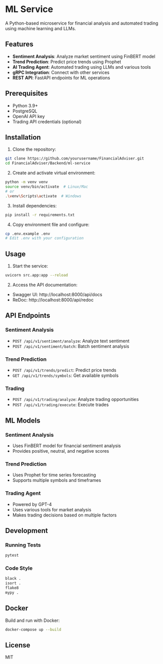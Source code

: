 # ML Service

A Python-based microservice for financial analysis and automated trading using machine learning and LLMs.

## Features

- **Sentiment Analysis**: Analyze market sentiment using FinBERT model
- **Trend Prediction**: Predict price trends using Prophet
- **AI Trading Agent**: Automated trading using LLMs and various tools
- **gRPC Integration**: Connect with other services
- **REST API**: FastAPI endpoints for ML operations

## Prerequisites

- Python 3.9+
- PostgreSQL
- OpenAI API key
- Trading API credentials (optional)

## Installation

1. Clone the repository:
```bash
git clone https://github.com/yourusername/FinancialAdviser.git
cd FinancialAdviser/Backend/ml-service
```

2. Create and activate virtual environment:
```bash
python -m venv venv
source venv/bin/activate  # Linux/Mac
# or
.\venv\Scripts\activate  # Windows
```

3. Install dependencies:
```bash
pip install -r requirements.txt
```

4. Copy environment file and configure:
```bash
cp .env.example .env
# Edit .env with your configuration
```

## Usage

1. Start the service:
```bash
uvicorn src.app:app --reload
```

2. Access the API documentation:
- Swagger UI: http://localhost:8000/api/docs
- ReDoc: http://localhost:8000/api/redoc

## API Endpoints

### Sentiment Analysis
- `POST /api/v1/sentiment/analyze`: Analyze text sentiment
- `POST /api/v1/sentiment/batch`: Batch sentiment analysis

### Trend Prediction
- `POST /api/v1/trends/predict`: Predict price trends
- `GET /api/v1/trends/symbols`: Get available symbols

### Trading
- `POST /api/v1/trading/analyze`: Analyze trading opportunities
- `POST /api/v1/trading/execute`: Execute trades

## ML Models

### Sentiment Analysis
- Uses FinBERT model for financial sentiment analysis
- Provides positive, neutral, and negative scores

### Trend Prediction
- Uses Prophet for time series forecasting
- Supports multiple symbols and timeframes

### Trading Agent
- Powered by GPT-4
- Uses various tools for market analysis
- Makes trading decisions based on multiple factors

## Development

### Running Tests
```bash
pytest
```

### Code Style
```bash
black .
isort .
flake8
mypy .
```

## Docker

Build and run with Docker:
```bash
docker-compose up --build
```

## License

MIT
